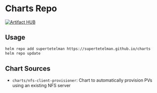 # Charts Repo

[![Artifact HUB](https://img.shields.io/endpoint?url=https://artifacthub.io/badge/repository/supertetelman)](https://artifacthub.io/packages/search?repo=supertetelman)

## Usage 

```sh
helm repo add supertetelman https://supertetelman.github.io/charts
helm repo update
```

## Chart Sources

* `charts/nfs-client-provisioner`: Chart to automatically provision PVs using an existing NFS server
